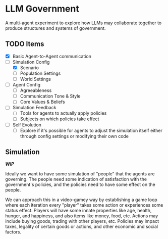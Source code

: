 # LLM Government

A multi-agent experiment to explore how LLMs may collaborate together to produce
structures and systems of government.

## TODO Items

- [X] Basic Agent-to-Agent communication
- [ ] Simulation Config
  - [X] Scenario
  - [ ] Population Settings
  - [ ] World Settings
- [ ] Agent Config
  - [ ] Agreeableness
  - [ ] Communication Tone & Style
  - [ ] Core Values & Beliefs
- [ ] Simulation Feedback
  - [ ] Tools for agents to actually apply policies
  - [ ] Subjects on which policies take effect
- [ ] Self Evolution
  - [ ] Explore if it's possible for agents to adjust the simulation itself
        either through config settings or modifying their own code

## Simulation

***WIP***

Ideally we want to have some simulation of "people" that the agents are governing.
The people need some indication of satisfaction with the government's policies,
and the policies need to have some effect on the people.

We can approach this in a video-gamey way by establishing a game loop where each
iteration every "player" takes some action or experiences some status effect. Players
will have some innate properties like age, health, hunger, and happiness, and also
items like money, food, etc. Actions may include buying goods, trading with other
players, etc. Policies may impact taxes, legality of certain goods or actions,
and other economic and social factors.
